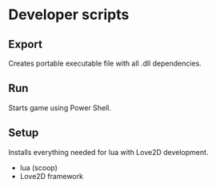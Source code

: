 # Developer scripts

## Export
Creates portable executable file with all .dll dependencies.

## Run
Starts game using Power Shell.

## Setup
Installs everything needed for lua with Love2D development.
- lua (scoop)
- Love2D framework 
